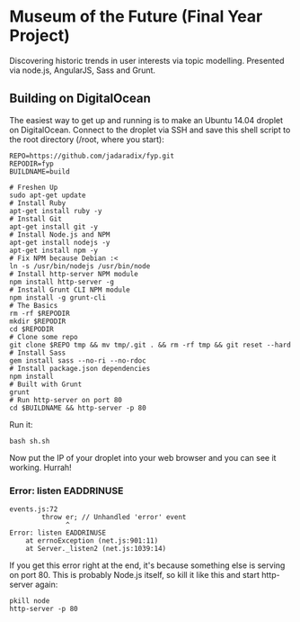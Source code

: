 Museum of the Future (Final Year Project)
========

Discovering historic trends in user interests via topic modelling. Presented via node.js, AngularJS, Sass and Grunt.

Building on DigitalOcean
-------------
The easiest way to get up and running is to make an Ubuntu 14.04 droplet on DigitalOcean. Connect to the droplet via SSH and save this shell script to the root directory (/root, where you start):

    REPO=https://github.com/jadaradix/fyp.git
    REPODIR=fyp
    BUILDNAME=build
    
    # Freshen Up
    sudo apt-get update
    # Install Ruby
    apt-get install ruby -y
    # Install Git
    apt-get install git -y
    # Install Node.js and NPM
    apt-get install nodejs -y
    apt-get install npm -y
    # Fix NPM because Debian :<
    ln -s /usr/bin/nodejs /usr/bin/node
    # Install http-server NPM module
    npm install http-server -g
    # Install Grunt CLI NPM module
    npm install -g grunt-cli
    # The Basics
    rm -rf $REPODIR
    mkdir $REPODIR
    cd $REPODIR
    # Clone some repo
    git clone $REPO tmp && mv tmp/.git . && rm -rf tmp && git reset --hard
    # Install Sass
    gem install sass --no-ri --no-rdoc
    # Install package.json dependencies
    npm install
    # Built with Grunt
    grunt
    # Run http-server on port 80
    cd $BUILDNAME && http-server -p 80

Run it:

    bash sh.sh
    

Now put the IP of your droplet into your web browser and you can see it working. Hurrah!

### Error: listen EADDRINUSE

    events.js:72
            throw er; // Unhandled 'error' event
                  ^
    Error: listen EADDRINUSE
        at errnoException (net.js:901:11)
        at Server._listen2 (net.js:1039:14)

If you get this error right at the end, it's because something else is serving on port 80. This is probably Node.js itself, so kill it like this and start http-server again:

    pkill node
    http-server -p 80
